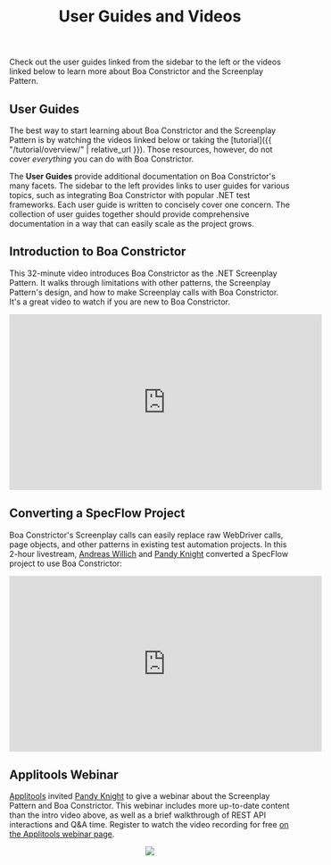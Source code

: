 ﻿---
title: User Guides and Videos
layout: single
permalink: /learning/user-guides-and-videos/
sidebar:
  nav: "user-guides"
toc: true
---

Check out the user guides linked from the sidebar to the left
or the videos linked below to learn more about Boa Constrictor and the Screenplay Pattern.


## User Guides

The best way to start learning about Boa Constrictor and the Screenplay Pattern
is by watching the videos linked below
or taking the [tutorial]({{ "/tutorial/overview/" | relative_url }}).
Those resources, however, do not cover *everything* you can do with Boa Constrictor.

The **User Guides** provide additional documentation on Boa Constrictor's many facets.
The sidebar to the left provides links to user guides for various topics,
such as integrating Boa Constrictor with popular .NET test frameworks.
Each user guide is written to concisely cover one concern.
The collection of user guides together should provide comprehensive documentation
in a way that can easily scale as the project grows.



## Introduction to Boa Constrictor

This 32-minute video introduces Boa Constrictor as the .NET Screenplay Pattern.
It walks through limitations with other patterns, the Screenplay Pattern's design, and how to make Screenplay calls with Boa Constrictor.
It's a great video to watch if you are new to Boa Constrictor.

<p align="center">
<iframe width="560" height="315" src="https://www.youtube.com/embed/i26B1afosCo" title="YouTube video player" frameborder="0" allow="accelerometer; autoplay; clipboard-write; encrypted-media; gyroscope; picture-in-picture" allowfullscreen></iframe>
</p>


## Converting a SpecFlow Project

Boa Constrictor's Screenplay calls can easily replace raw WebDriver calls, page objects, and other patterns in existing test automation projects.
In this 2-hour livestream,
[Andreas Willich](https://twitter.com/SabotageAndi) and
[Pandy Knight](https://twitter.com/AutomationPanda)
converted a SpecFlow project to use Boa Constrictor:

<p align="center">
<iframe width="560" height="315" src="https://www.youtube.com/embed/hJ_ni5s6vhA" title="YouTube video player" frameborder="0" allow="accelerometer; autoplay; clipboard-write; encrypted-media; gyroscope; picture-in-picture" allowfullscreen></iframe>
</p>


## Applitools Webinar

[Applitools](https://applitools.com/) invited [Pandy Knight](https://twitter.com/AutomationPanda)
to give a webinar about the Screenplay Pattern and Boa Constrictor.
This webinar includes more up-to-date content than the intro video above,
as well as a brief walkthrough of REST API interactions and Q&A time.
Register to watch the video recording for free
[on the Applitools webinar page](https://applitools.com/event/the-screenplay-pattern-better-interactions-for-better-automations/).

<p align="center">
<a href="https://applitools.com/event/the-screenplay-pattern-better-interactions-for-better-automations/">
<img src="https://ewig5qf9cgn.exactdn.com/wp-content/uploads/2021/05/831x542-1.jpg?strip=all&amp;lossy=1&amp;ssl=1" />
</a>
</p>